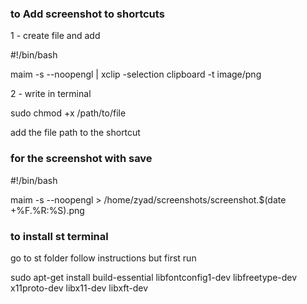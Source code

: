 ### to Add screenshot to shortcuts 
1 - create file and add 
 
  #!/bin/bash

  maim -s --noopengl | xclip -selection clipboard -t image/png

>>>>

2 - write in terminal 

  sudo chmod +x /path/to/file

>>>>

add the file path to the shortcut 

### for the screenshot with save 
 
#!/bin/bash

maim -s --noopengl > /home/zyad/screenshots/screenshot.$(date +%F.%R:%S).png

>>>>



###  to install st terminal 

go to st folder follow instructions but first run 

  sudo apt-get install build-essential libfontconfig1-dev libfreetype-dev x11proto-dev libx11-dev libxft-dev


>>>>>>

